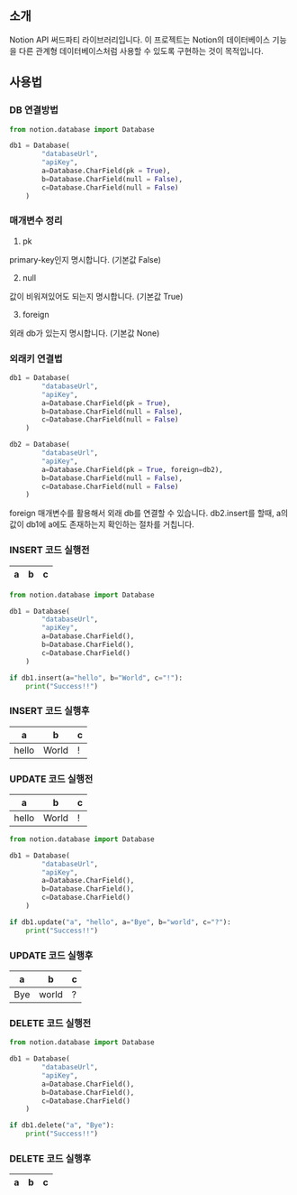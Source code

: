 ## 소개

Notion API 써드파티 라이브러리입니다. 이 프로젝트는 Notion의 데이터베이스 기능을 다른 관계형 데이터베이스처럼 사용할 수 있도록 구현하는 것이 목적입니다.

## 사용법

### DB 연결방법
```py
from notion.database import Database

db1 = Database(
        "databaseUrl",
        "apiKey",
        a=Database.CharField(pk = True),
        b=Database.CharField(null = False),
        c=Database.CharField(null = False)
    )
```

### 매개변수 정리
1. pk

primary-key인지 명시합니다.
(기본값 False)

2. null

값이 비워져있어도 되는지 명시합니다.
(기본값 True)

3. foreign

외래 db가 있는지 명시합니다.
(기본값 None)

### 외래키 연결법
```py
db1 = Database(
        "databaseUrl",
        "apiKey",
        a=Database.CharField(pk = True),
        b=Database.CharField(null = False),
        c=Database.CharField(null = False)
    )

db2 = Database(
        "databaseUrl",
        "apiKey",
        a=Database.CharField(pk = True, foreign=db2),
        b=Database.CharField(null = False),
        c=Database.CharField(null = False)
    )
```

foreign 매개변수를 활용해서 외래 db를 연결할 수 있습니다.
db2.insert를 할때, a의 값이 db1에 a에도 존재하는지 확인하는 절차를 거칩니다. 

### INSERT 코드 실행전
|a|b|c|
|-|-|-|
```py
from notion.database import Database

db1 = Database(
        "databaseUrl",
        "apiKey",
        a=Database.CharField(),
        b=Database.CharField(),
        c=Database.CharField()
    )

if db1.insert(a="hello", b="World", c="!"):
    print("Success!!")
```
### INSERT 코드 실행후
|a|b|c|
|-|-|-|
|hello|World|!|

### UPDATE 코드 실행전
|a|b|c|
|-|-|-|
|hello|World|!|

```py
from notion.database import Database

db1 = Database(
        "databaseUrl",
        "apiKey",
        a=Database.CharField(),
        b=Database.CharField(),
        c=Database.CharField()
    )

if db1.update("a", "hello", a="Bye", b="world", c="?"):
    print("Success!!")
```

### UPDATE 코드 실행후
|a|b|c|
|-|-|-|
|Bye|world|?|

### DELETE 코드 실행전

```py
from notion.database import Database

db1 = Database(
        "databaseUrl",
        "apiKey",
        a=Database.CharField(),
        b=Database.CharField(),
        c=Database.CharField()
    )

if db1.delete("a", "Bye"):
    print("Success!!")
```

### DELETE 코드 실행후
|a|b|c|
|-|-|-|